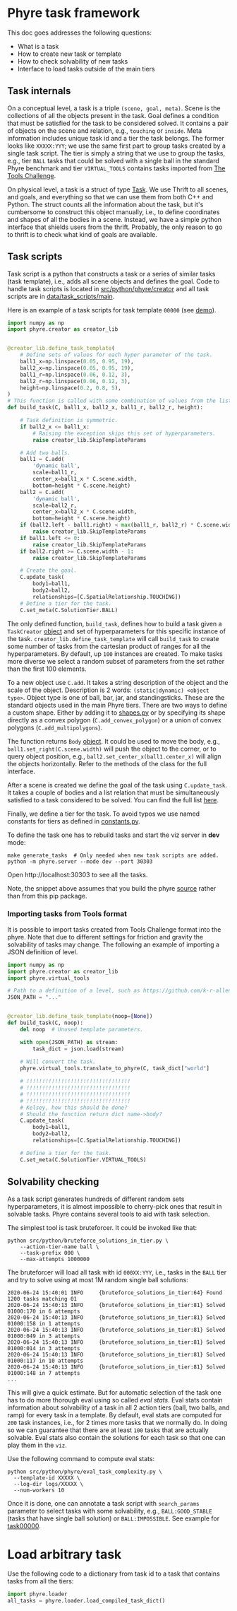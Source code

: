 # Phyre task framework

This doc goes addresses the following questions:

* What is a task
* How to create new task or template
* How to check solvability of new tasks
* Interface to load tasks outside of the main tiers


## Task internals

On a conceptual level, a task is a triple `(scene, goal, meta)`. Scene is the collections of all the objects present in the task. Goal defines a condition that must be satisfied for the task to be considered solved. It contains a pair of objects on the scene and relation, e.g., `touching` or `inside`.
Meta information includes unique task id and a tier the task belongs. The former looks like `XXXXX:YYY`; we use the same first part to group tasks created by a single task script.
The tier is simply a string that we use to group the tasks, e.g., tier `BALL` tasks that could be solved with a single ball in the standard Phyre benchmark and tier `VIRTUAL_TOOLS` contains tasks imported from [The Tools Challenge](https://arxiv.org/abs/1907.09620).

On physical level, a task is a struct of type [Task](../src/if/task.thrift#37).
We use Thrift to all scenes, and goals, and everything so that we can use them from both C++ and Python.
The struct counts all the information about the task, but it's cumbersome to construct this object manually, i.e., to define coordinates and shapes of all the bodies in a scene.
Instead, we have a simple python interface that shields users from the thrift.
Probably, the only reason to go to thrift is to check what kind of goals are available.

## Task scripts

Task script is a python that constructs a task or a series of similar tasks (task template), i.e., adds all scene objects and defines the goal. Code to handle task scripts is located in [src/python/phyre/creator](../src/python/phyre/creator) and all task scripts are in [data/task_scripts/main](../data/task_scripts/main).

Here is an example of a task scripts for task template `00000` (see [demo](https://player.phyre.ai/#/task/00000:000)).

```python
import numpy as np
import phyre.creator as creator_lib


@creator_lib.define_task_template(
    # Define sets of values for each hyper parameter of the task.
    ball1_x=np.linspace(0.05, 0.95, 19),
    ball2_x=np.linspace(0.05, 0.95, 19),
    ball1_r=np.linspace(0.06, 0.12, 3),
    ball2_r=np.linspace(0.06, 0.12, 3),
    height=np.linspace(0.2, 0.8, 5),
)
# This function is called with some combination of values from the list above.
def build_task(C, ball1_x, ball2_x, ball1_r, ball2_r, height):

    # Task definition is symmetric.
    if ball2_x <= ball1_x:
        # Raising the exception skips this set of hyperparameters.
        raise creator_lib.SkipTemplateParams

    # Add two balls.
    ball1 = C.add(
        'dynamic ball',
        scale=ball1_r,
        center_x=ball1_x * C.scene.width,
        bottom=height * C.scene.height)
    ball2 = C.add(
        'dynamic ball',
        scale=ball2_r,
        center_x=ball2_x * C.scene.width,
        bottom=height * C.scene.height)
    if (ball2.left - ball1.right) < max(ball1_r, ball2_r) * C.scene.width:
        raise creator_lib.SkipTemplateParams
    if ball1.left <= 0:
        raise creator_lib.SkipTemplateParams
    if ball2.right >= C.scene.width - 1:
        raise creator_lib.SkipTemplateParams

    # Create the goal.
    C.update_task(
        body1=ball1,
        body2=ball2,
        relationships=[C.SpatialRelationship.TOUCHING])
    # Define a tier for the task.
    C.set_meta(C.SolutionTier.BALL)
```

The only defined function, `build_task`, defines how to build a task given a `TaskCreator` [object](https://github.com/facebookresearch/phyre/blob/master/src/python/phyre/creator/creator.py#L23) and set of hyperparameters for this specific instance of the task.
`creator_lib.define_task_template` will call `build_task` to create some number of tasks from the cartesian product of ranges for all the hyperparameters. By default, up `100` instances are created. To make tasks more diverse we select a random subset of parameters from the set rather than the first 100 elements.

To a new object use `C.add`. It takes a string description of the object and the scale of the object. Description is 2 words: `(static|dynamic) <object type>`. Object type is one of ball, bar, jar, and standingsticks. These are the standard objects used in the main Phyre tiers.
There are two ways to define a custom shape. Either by adding it to [shapes.py](https://github.com/facebookresearch/phyre/blob/master/src/python/phyre/creator/shapes.py) or by specifying its shape directly as a convex polygon (`C.add_convex_polygon`) or a union of convex polygons (`C.add_multipolygons`). 

The function returns `Body` [object](https://github.com/facebookresearch/phyre/blob/08643a271b7f0b1e9dddfb38bfab6e8501326d2b/src/python/phyre/creator/creator.py#L261). It could be used to move the body, e.g., `ball1.set_right(C.scene.width)` will push the object to the corner, or to query object position, e.g., `ball2.set_center_x(ball1.center_x)` will align the objects horizontally. Refer to the methods of the class for the full interface.

After a scene is created we define the goal of the task using `C.update_task`. It takes a couple of bodies and a list relation that must be simultaneously satisfied to a task considered to be solved. You can find the full list [here](https://github.com/facebookresearch/phyre/blob/08643a271b7f0b1e9dddfb38bfab6e8501326d2b/src/if/task.thrift#L25-L33).

Finally, we define a tier for the task. To avoid typos we use named constants for tiers as defined in [constants.py](https://github.com/facebookresearch/phyre/blob/08643a271b7f0b1e9dddfb38bfab6e8501326d2b/src/python/phyre/creator/constants.py#L72-L83).

To define the task one has to rebuild tasks and start the viz server in **dev** mode:

```
make generate_tasks  # Only needed when new task scripts are added.
python -m phyre.server --mode dev --port 30303
```

Open http://localhost:30303 to see all the tasks.

Note, the snippet above assumes that you build the phyre [source](https://github.com/facebookresearch/phyre/blob/master/INSTALLATION.md#installation-from-source) rather than from this pip package.

### Importing tasks from Tools format

It is possible to import tasks created from Tools Challenge format into the phyre. Note that due to different settings for friction and gravity the solvability of tasks may change. The following an example of importing a JSON definition of level. 

```python
import numpy as np
import phyre.creator as creator_lib
import phyre.virtual_tools

# Path to a definition of a level, such as https://github.com/k-r-allen/tool-games/blob/master/environment/Trials/Original/Basic.json.
JSON_PATH = "..."


@creator_lib.define_task_template(noop=[None])
def build_task(C, noop):
    del noop  # Unused template parameters.

    with open(JSON_PATH) as stream:
        task_dict = json.load(stream)
    
    # Will convert the task.
    phyre.virtual_tools.translate_to_phyre(C, task_dict["world"]

    # !!!!!!!!!!!!!!!!!!!!!!!!!!!!!!!!!
    # !!!!!!!!!!!!!!!!!!!!!!!!!!!!!!!!!
    # !!!!!!!!!!!!!!!!!!!!!!!!!!!!!!!!!
    # !!!!!!!!!!!!!!!!!!!!!!!!!!!!!!!!!
    # Kelsey, how this should be done?
    # Should the function return dict name->body?
    C.update_task(
        body1=ball1,
        body2=ball2,
        relationships=[C.SpatialRelationship.TOUCHING])    

    # Define a tier for the task.
    C.set_meta(C.SolutionTier.VIRTUAL_TOOLS)
```

## Solvability checking

As a task script generates hundreds of different random sets hyperparameters, it is almost impossible to cherry-pick ones that result in solvable tasks. 
Phyre contains several tools to aid with task selection. 

The simplest tool is task bruteforcer. It could be invoked like that:

```
python src/python/bruteforce_solutions_in_tier.py \
    --action-tier-name ball \
    --task-prefix 000 \
    --max-attempts 1000000
```

The bruteforcer will load all task with id `000XX:YYY`, i.e., tasks in the `BALL` tier and try to solve using at most 1M random single ball solutions:

```
2020-06-24 15:40:01 INFO     {bruteforce_solutions_in_tier:64} Found 1200 tasks matching 01
2020-06-24 15:40:13 INFO     {bruteforce_solutions_in_tier:81} Solved 01000:170 in 6 attempts
2020-06-24 15:40:13 INFO     {bruteforce_solutions_in_tier:81} Solved 01000:158 in 1 attempts
2020-06-24 15:40:13 INFO     {bruteforce_solutions_in_tier:81} Solved 01000:049 in 3 attempts
2020-06-24 15:40:13 INFO     {bruteforce_solutions_in_tier:81} Solved 01000:014 in 3 attempts
2020-06-24 15:40:13 INFO     {bruteforce_solutions_in_tier:81} Solved 01000:117 in 10 attempts
2020-06-24 15:40:13 INFO     {bruteforce_solutions_in_tier:81} Solved 01000:148 in 7 attempts
...
```

This will give a quick estimate. But for automatic selection of the task one has to do more thorough eval using so called *eval stats*. Eval stats contain information about solvability of a task in all 2 action tiers (ball, two balls, and ramp) for every task in a template. By default, eval stats are computed for `200` task instances, i.e., for 2 times more tasks that we normally do. In doing so we can guarantee that there are at least `100` tasks that are actually solvable. Eval stats also contain the solutions for each task so that one can play them in the `viz`.

Use the following command to compute eval stats:
```
python src/python/phyre/eval_task_complexity.py \
  --template-id XXXXX \
  --log-dir logs/XXXXX \
  --num-workers 10
```

Once it is done, one can annotate a task script with `search_params` parameter to select tasks with some solvability, e.g., `BALL:GOOD_STABLE` (tasks that have single ball solution) or `BALL:IMPOSSIBLE`. See example for [task00000](https://github.com/facebookresearch/phyre/blob/master/data/task_scripts/main/task00000.py#L26).

# Load arbitrary task

Use the following code to a dictionary from task id to a task that contains tasks from all the tiers:
```python
import phyre.loader
all_tasks = phyre.loader.load_compiled_task_dict()
```